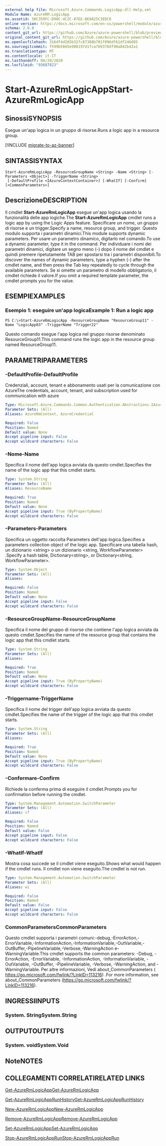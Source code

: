 ```yaml
---
external help file: Microsoft.Azure.Commands.LogicApp.dll-Help.xml
Module Name: AzureRM.LogicApp
ms.assetid: 50C359FC-D98C-4C2C-87EE-BE9A25C3EDC6
online version: https://docs.microsoft.com/en-us/powershell/module/azurerm.logicapp/start-azurermlogicapp
schema: 2.0.0
content_git_url: https://github.com/Azure/azure-powershell/blob/preview/src/ResourceManager/LogicApp/Commands.LogicApp/help/Start-AzureRmLogicApp.md
original_content_git_url: https://github.com/Azure/azure-powershell/blob/preview/src/ResourceManager/LogicApp/Commands.LogicApp/help/Start-AzureRmLogicApp.md
ms.openlocfilehash: 316df4d265b32fc87388b701f096df61df246d85
ms.sourcegitcommit: f599b50d5e980197d1fca769378df90a842b42a1
ms.translationtype: MT
ms.contentlocale: it-IT
ms.lasthandoff: 08/20/2020
ms.locfileid: "93687823"
---
```

# <span data-ttu-id="0f222-101">Start-AzureRmLogicApp</span><span class="sxs-lookup"><span data-stu-id="0f222-101">Start-AzureRmLogicApp</span></span>

## <span data-ttu-id="0f222-102">Sinossi</span><span class="sxs-lookup"><span data-stu-id="0f222-102">SYNOPSIS</span></span>
<span data-ttu-id="0f222-103">Esegue un'app logica in un gruppo di risorse.</span><span class="sxs-lookup"><span data-stu-id="0f222-103">Runs a logic app in a resource group.</span></span>

[!INCLUDE [migrate-to-az-banner](../../includes/migrate-to-az-banner.md)]

## <span data-ttu-id="0f222-104">SINTASSI</span><span class="sxs-lookup"><span data-stu-id="0f222-104">SYNTAX</span></span>

```
Start-AzureRmLogicApp -ResourceGroupName <String> -Name <String> [-Parameters <Object>] -TriggerName <String>
 [-DefaultProfile <IAzureContextContainer>] [-WhatIf] [-Confirm] [<CommonParameters>]
```

## <span data-ttu-id="0f222-105">Descrizione</span><span class="sxs-lookup"><span data-stu-id="0f222-105">DESCRIPTION</span></span>
<span data-ttu-id="0f222-106">Il cmdlet **Start-AzureRmLogicApp** esegue un'app logica usando la funzionalità delle app logiche.</span><span class="sxs-lookup"><span data-stu-id="0f222-106">The **Start-AzureRmLogicApp** cmdlet runs a logic app by using the Logic Apps feature.</span></span>
<span data-ttu-id="0f222-107">Specificare un nome, un gruppo di risorse e un trigger.</span><span class="sxs-lookup"><span data-stu-id="0f222-107">Specify a name, resource group, and trigger.</span></span>
<span data-ttu-id="0f222-108">Questo modulo supporta i parametri dinamici.</span><span class="sxs-lookup"><span data-stu-id="0f222-108">This module supports dynamic parameters.</span></span>
<span data-ttu-id="0f222-109">Per usare un parametro dinamico, digitarlo nel comando.</span><span class="sxs-lookup"><span data-stu-id="0f222-109">To use a dynamic parameter, type it in the command.</span></span>
<span data-ttu-id="0f222-110">Per individuare i nomi dei parametri dinamici, digitare un segno meno (-) dopo il nome del cmdlet e quindi premere ripetutamente TAB per spostarsi tra i parametri disponibili.</span><span class="sxs-lookup"><span data-stu-id="0f222-110">To discover the names of dynamic parameters, type a hyphen (-) after the cmdlet name, and then press the Tab key repeatedly to cycle through the available parameters.</span></span>
<span data-ttu-id="0f222-111">Se si omette un parametro di modello obbligatorio, il cmdlet richiede il valore.</span><span class="sxs-lookup"><span data-stu-id="0f222-111">If you omit a required template parameter, the cmdlet prompts you for the value.</span></span>

## <span data-ttu-id="0f222-112">ESEMPI</span><span class="sxs-lookup"><span data-stu-id="0f222-112">EXAMPLES</span></span>

### <span data-ttu-id="0f222-113">Esempio 1: eseguire un'app logica</span><span class="sxs-lookup"><span data-stu-id="0f222-113">Example 1: Run a logic app</span></span>
```
PS C:\>Start-AzureRmLogicApp -ResourceGroupName "ResourceGroup11" -Name "LogicApp03" -TriggerName "Trigger22"
```

<span data-ttu-id="0f222-114">Questo comando esegue l'app logica nel gruppo risorse denominato ResourceGroup11.</span><span class="sxs-lookup"><span data-stu-id="0f222-114">This command runs the logic app in the resource group named ResourceGroup11.</span></span>

## <span data-ttu-id="0f222-115">PARAMETRI</span><span class="sxs-lookup"><span data-stu-id="0f222-115">PARAMETERS</span></span>

### <span data-ttu-id="0f222-116">-DefaultProfile</span><span class="sxs-lookup"><span data-stu-id="0f222-116">-DefaultProfile</span></span>
<span data-ttu-id="0f222-117">Credenziali, account, tenant e abbonamento usati per la comunicazione con Azure</span><span class="sxs-lookup"><span data-stu-id="0f222-117">The credentials, account, tenant, and subscription used for communication with azure</span></span>

```yaml
Type: Microsoft.Azure.Commands.Common.Authentication.Abstractions.IAzureContextContainer
Parameter Sets: (All)
Aliases: AzureRmContext, AzureCredential

Required: False
Position: Named
Default value: None
Accept pipeline input: False
Accept wildcard characters: False
```

### <span data-ttu-id="0f222-118">-Nome</span><span class="sxs-lookup"><span data-stu-id="0f222-118">-Name</span></span>
<span data-ttu-id="0f222-119">Specifica il nome dell'app logica avviata da questo cmdlet.</span><span class="sxs-lookup"><span data-stu-id="0f222-119">Specifies the name of the logic app that this cmdlet starts.</span></span>

```yaml
Type: System.String
Parameter Sets: (All)
Aliases: ResourceName

Required: True
Position: Named
Default value: None
Accept pipeline input: True (ByPropertyName)
Accept wildcard characters: False
```

### <span data-ttu-id="0f222-120">-Parameters</span><span class="sxs-lookup"><span data-stu-id="0f222-120">-Parameters</span></span>
<span data-ttu-id="0f222-121">Specifica un oggetto raccolta Parameters dell'app logica.</span><span class="sxs-lookup"><span data-stu-id="0f222-121">Specifies a parameters collection object of the logic app.</span></span>
<span data-ttu-id="0f222-122">Specificare una tabella hash, un dizionario \<string\> o un dizionario \<string, WorkflowParameter\> .</span><span class="sxs-lookup"><span data-stu-id="0f222-122">Specify a hash table, Dictionary\<string\>, or Dictionary\<string, WorkflowParameter\>.</span></span>

```yaml
Type: System.Object
Parameter Sets: (All)
Aliases:

Required: False
Position: Named
Default value: None
Accept pipeline input: False
Accept wildcard characters: False
```

### <span data-ttu-id="0f222-123">-ResourceGroupName</span><span class="sxs-lookup"><span data-stu-id="0f222-123">-ResourceGroupName</span></span>
<span data-ttu-id="0f222-124">Specifica il nome del gruppo di risorse che contiene l'app logica avviata da questo cmdlet.</span><span class="sxs-lookup"><span data-stu-id="0f222-124">Specifies the name of the resource group that contains the logic app that this cmdlet starts.</span></span>

```yaml
Type: System.String
Parameter Sets: (All)
Aliases:

Required: True
Position: Named
Default value: None
Accept pipeline input: True (ByPropertyName)
Accept wildcard characters: False
```

### <span data-ttu-id="0f222-125">-Triggername</span><span class="sxs-lookup"><span data-stu-id="0f222-125">-TriggerName</span></span>
<span data-ttu-id="0f222-126">Specifica il nome del trigger dell'app logica avviata da questo cmdlet.</span><span class="sxs-lookup"><span data-stu-id="0f222-126">Specifies the name of the trigger of the logic app that this cmdlet starts.</span></span>

```yaml
Type: System.String
Parameter Sets: (All)
Aliases:

Required: True
Position: Named
Default value: None
Accept pipeline input: True (ByPropertyName)
Accept wildcard characters: False
```

### <span data-ttu-id="0f222-127">-Confermare</span><span class="sxs-lookup"><span data-stu-id="0f222-127">-Confirm</span></span>
<span data-ttu-id="0f222-128">Richiede la conferma prima di eseguire il cmdlet.</span><span class="sxs-lookup"><span data-stu-id="0f222-128">Prompts you for confirmation before running the cmdlet.</span></span>

```yaml
Type: System.Management.Automation.SwitchParameter
Parameter Sets: (All)
Aliases: cf

Required: False
Position: Named
Default value: False
Accept pipeline input: False
Accept wildcard characters: False
```

### <span data-ttu-id="0f222-129">-WhatIf</span><span class="sxs-lookup"><span data-stu-id="0f222-129">-WhatIf</span></span>
<span data-ttu-id="0f222-130">Mostra cosa succede se il cmdlet viene eseguito.</span><span class="sxs-lookup"><span data-stu-id="0f222-130">Shows what would happen if the cmdlet runs.</span></span>
<span data-ttu-id="0f222-131">Il cmdlet non viene eseguito.</span><span class="sxs-lookup"><span data-stu-id="0f222-131">The cmdlet is not run.</span></span>

```yaml
Type: System.Management.Automation.SwitchParameter
Parameter Sets: (All)
Aliases: wi

Required: False
Position: Named
Default value: False
Accept pipeline input: False
Accept wildcard characters: False
```

### <span data-ttu-id="0f222-132">CommonParameters</span><span class="sxs-lookup"><span data-stu-id="0f222-132">CommonParameters</span></span>
<span data-ttu-id="0f222-133">Questo cmdlet supporta i parametri comuni:-debug,-ErrorAction,-ErrorVariable,-InformationAction,-InformationVariable,-OutVariable,-OutBuffer,-PipelineVariable,-Verbose,-WarningAction e-WarningVariable.</span><span class="sxs-lookup"><span data-stu-id="0f222-133">This cmdlet supports the common parameters: -Debug, -ErrorAction, -ErrorVariable, -InformationAction, -InformationVariable, -OutVariable, -OutBuffer, -PipelineVariable, -Verbose, -WarningAction, and -WarningVariable.</span></span> <span data-ttu-id="0f222-134">Per altre informazioni, Vedi about_CommonParameters ( https://go.microsoft.com/fwlink/?LinkID=113216) .</span><span class="sxs-lookup"><span data-stu-id="0f222-134">For more information, see about_CommonParameters (https://go.microsoft.com/fwlink/?LinkID=113216).</span></span>

## <span data-ttu-id="0f222-135">INGRESSI</span><span class="sxs-lookup"><span data-stu-id="0f222-135">INPUTS</span></span>

### <span data-ttu-id="0f222-136">System. String</span><span class="sxs-lookup"><span data-stu-id="0f222-136">System.String</span></span>

## <span data-ttu-id="0f222-137">OUTPUT</span><span class="sxs-lookup"><span data-stu-id="0f222-137">OUTPUTS</span></span>

### <span data-ttu-id="0f222-138">System. void</span><span class="sxs-lookup"><span data-stu-id="0f222-138">System.Void</span></span>

## <span data-ttu-id="0f222-139">Note</span><span class="sxs-lookup"><span data-stu-id="0f222-139">NOTES</span></span>

## <span data-ttu-id="0f222-140">COLLEGAMENTI CORRELATI</span><span class="sxs-lookup"><span data-stu-id="0f222-140">RELATED LINKS</span></span>

[<span data-ttu-id="0f222-141">Get-AzureRmLogicApp</span><span class="sxs-lookup"><span data-stu-id="0f222-141">Get-AzureRmLogicApp</span></span>](./Get-AzureRmLogicApp.md)

[<span data-ttu-id="0f222-142">Get-AzureRmLogicAppRunHistory</span><span class="sxs-lookup"><span data-stu-id="0f222-142">Get-AzureRmLogicAppRunHistory</span></span>](./Get-AzureRmLogicAppRunHistory.md)

[<span data-ttu-id="0f222-143">New-AzureRmLogicApp</span><span class="sxs-lookup"><span data-stu-id="0f222-143">New-AzureRmLogicApp</span></span>](./New-AzureRmLogicApp.md)

[<span data-ttu-id="0f222-144">Remove-AzureRmLogicApp</span><span class="sxs-lookup"><span data-stu-id="0f222-144">Remove-AzureRmLogicApp</span></span>](./Remove-AzureRmLogicApp.md)

[<span data-ttu-id="0f222-145">Set-AzureRmLogicApp</span><span class="sxs-lookup"><span data-stu-id="0f222-145">Set-AzureRmLogicApp</span></span>](./Set-AzureRmLogicApp.md)

[<span data-ttu-id="0f222-146">Stop-AzureRmLogicAppRun</span><span class="sxs-lookup"><span data-stu-id="0f222-146">Stop-AzureRmLogicAppRun</span></span>](./Stop-AzureRmLogicAppRun.md)


